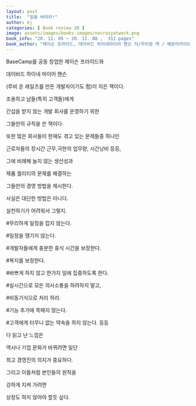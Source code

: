 ```yaml
---
layout: post
title:  "일을 버려라!"
author: kj
categories: [ Book review 20 ]
image: assets/images/books-images/nocrazyatwork.png
book_info: "20. 11. 05 ~ 20. 11. 08 ,  311 pages"
book_author: "제이슨 프라이드, 데이비드 하이네마이어 핸슨 저/우미정 역 / 예문아카이브(예문사)"
---
```

BaseCamp를 공동 창업한 제이슨 프라이드와

데이비드 하이네 마이어 핸슨

(루비 온 레일즈를 만든 개발자이기도 함)이 지은 책이다.

조용하고 남들(특히 고객들)에게

간섭을 받지 않는 개발 회사를 운영하기 위한

그들만의 규칙을 쓴 책이다.

또한 많은 회사들이 현재도 겪고 있는 문제들중 하나인

근로자들의 장시간 근무,극한의 업무량, 시간낭비 등등,

그에 비례해 늘지 않는 생산성과

제품 퀄리티의 문제를 해결하는

그들만의 경영 방법을 제시한다.

사실은 대단한 방법은 아니다.

실천하기가 어려워서 그렇지.

#무리하게 일정을 잡지 않는다.

#일정을 땡기지 않는다.

#개발자들에게 충분한 휴식 시간을 보장한다.

#복지를 보장한다.

#바쁘게 하지 않고 한가지 일에 집중하도록 한다.

#실시간으로 모든 의사소통을 하려하지 말고,

#비동기식으로 처리 하라.

#기능 추가에 목매지 않는다.

#고객에게 터무니 없는 약속을 하지 않는다. 등등

다 읽고 난 느낌은

역시나 기업 문화가 바뀌려면 일단

최고 경영진의 의지가 중요하다.

그리고 이들처럼 본인들의 원칙을

강하게 지켜 가려면

상장도 하지 않아야 할듯 싶다.
